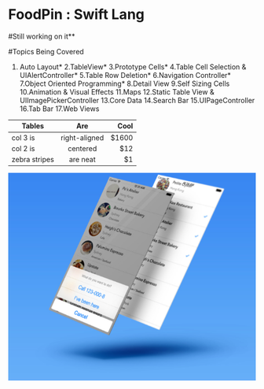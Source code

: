 # FoodPin : Swift Lang

#Still working on it**

#Topics Being Covered
1. Auto Layout*
2.TableView*
3.Prototype Cells*
4.Table Cell Selection & UIAlertController*
5.Table Row Deletion*
6.Navigation Controller*
7.Object Oriented Programming*
8.Detail View
9.Self Sizing Cells
10.Animation & Visual Effects
11.Maps
12.Static Table View & UIImagePickerController
13.Core Data
14.Search Bar
15.UIPageController
16.Tab Bar
17.Web Views



| Tables        | Are           | Cool  |
| ------------- |:-------------:| -----:|
| col 3 is      | right-aligned | $1600 |
| col 2 is      | centered      |   $12 |
| zebra stripes | are neat      |    $1 |


![screenshot](https://github.com/kennybatista/FoodPin/blob/master/screenshot.png)
